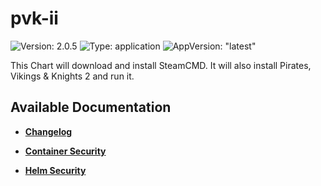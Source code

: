 # pvk-ii

![Version: 2.0.5](https://img.shields.io/badge/Version-2.0.5-informational?style=flat-square) ![Type: application](https://img.shields.io/badge/Type-application-informational?style=flat-square) ![AppVersion: "latest"](https://img.shields.io/badge/AppVersion-"latest"-informational?style=flat-square)

This Chart will download and install SteamCMD. It will also install Pirates, Vikings &amp; Knights 2 and run it.

## Available Documentation

- [**Changelog**](CHANGELOG)

- [**Container Security**](container-security)

- [**Helm Security**](helm-security)

